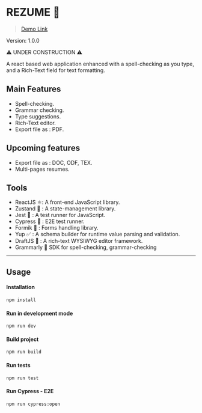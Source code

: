 # REZUME 📄

> [Demo Link](https://rezumee-wine.vercel.app/)

Version: 1.0.0

⚠️ UNDER CONSTRUCTION ⚠️

A react based web application enhanced with a spell-checking as you type, and a Rich-Text field for text formatting.

## Main Features

-   Spell-checking.
-   Grammar checking.
-   Type suggestions.
-   Rich-Text editor.
-   Export file as : PDF.

## Upcoming features

-   Export file as : DOC, ODF, TEX.
-   Multi-pages resumes.

## Tools

-   ReactJS ⚛️: A front-end JavaScript library.
-   Zustand 🐻 : A state-management library.
-   Jest 🧪 : A test runner for JavaScript.
-   Cypress 🧪 : E2E test runner.
-   Formik 📄 : Forms handling library.
-   Yup ✅ : A schema builder for runtime value parsing and validation.
-   DraftJS 📄 : A rich-text WYSIWYG editor framework.
-   Grammarly 📝 SDK for spell-checking, grammar-checking

---

## Usage

#### Installation

```
npm install
```

#### Run in development mode

```
npm run dev
```

#### Build project

```
npm run build
```

#### Run tests

```
npm run test
```

#### Run Cypress - E2E

```
npm run cypress:open
```
